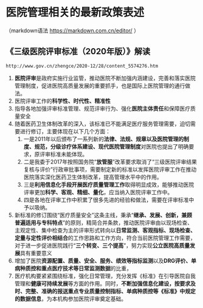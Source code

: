 # 医院管理相关的最新政策表述
（markdown语法 https://markdown.com.cn/editor/ ）

## 《三级医院评审标准（2020年版）》解读

    http://www.gov.cn/zhengce/2020-12/28/content_5574276.htm

    
1. **医院评审**是政府实施行业监管，推动医院不断加强内涵建设，完善和落实医院管理制度，促进医院高质量发展的重要抓手，也是国际上医院管理的通行做法。
1. 医院评审工作的**科学性、时代性、精准性**
1. 指导各地加强评审标准管理、规范评审行为、强化**医院主体责任**和保障医疗质量安全
1. 随着医药卫生体制改革的深入，该标准已不能满足医疗服务管理需要，迫切需要进行修订，主要体现在以下几个方面：
    1. 一是2011年以后颁布了一系列新的**法律、法规、规章以及医院管理的制度、规范，分级诊疗体系建设、现代医院管理制度**对医院也提出了明确要求，原评审标准未能体现。
    1. 二是我委于2017年按照国务院“**放管服**”改革要求取消了“三级医院评审结果复核与评价”行政审批事项，需要制定新的标准以发挥医院评审工作在推动医院落实深化医药卫生体制改革，提高管理水平中的作用。
    1. 三是**利用信息化手段开展医疗质量管理工作**取得明显成效，能够推动医院评审更加**科学、客观、精细、量化**，应当纳入医院评审工作中。
    1. 四是各地在评审工作中积累了很多先进的经验和做法，需要在评审标准中予以吸纳。
1. 新标准的修订围绕“医疗质量安全”这条主线，秉承“**继承、发展、创新，兼顾普遍适用与专科特点**”的原则，精简合并条款，推动医院评审由以现场检查、主观定性、集中检查为主的评审形式转向以**日常监测、客观指标、现场检查、定量与定性评价相结合**的工作思路和工作方向，符合当前医院管理工作需要，对于进一步促进医院践行“**三个转变、三个提高**”，努力实现**公立医院高质量发展**具有重要意义
1. 增加了医院**资源配置、质量、安全、服务、绩效等指标监测**以及**DRG评价、单病种质控和重点医疗技术等日常监测数据**的比重，
1. 医疗机构要紧紧围绕标准，强化日常管理，充分发挥《标准》在引导医院自我管理和**健康可持续发展**等方面的作用。同时，**不断加强信息化建设，按要求及时、完整、准确的报送重点专业质量控制指标、单病种质控等《标准》中规定的数据信息**，为本机构参加医院评审奠定基础。

